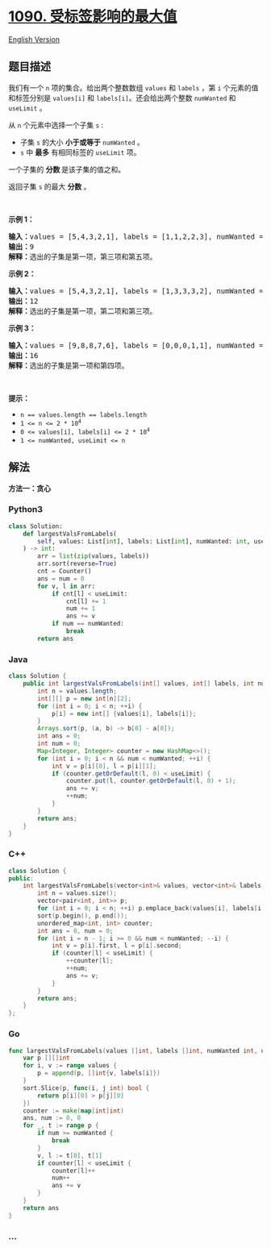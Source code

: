 # [1090. 受标签影响的最大值](https://leetcode.cn/problems/largest-values-from-labels)

[English Version](/solution/1000-1099/1090.Largest%20Values%20From%20Labels/README_EN.md)

## 题目描述

<!-- 这里写题目描述 -->

<p>我们有一个&nbsp;<code>n</code>&nbsp;项的集合。给出两个整数数组&nbsp;<code>values</code>&nbsp;和 <code>labels</code>&nbsp;，第 <code>i</code> 个元素的值和标签分别是&nbsp;<code>values[i]</code>&nbsp;和&nbsp;<code>labels[i]</code>。还会给出两个整数&nbsp;<code>numWanted</code>&nbsp;和 <code>useLimit</code> 。</p>

<p>从 <code>n</code> 个元素中选择一个子集 <code>s</code> :</p>

<ul>
	<li>子集 <code>s</code> 的大小&nbsp;<strong>小于或等于</strong> <code>numWanted</code> 。</li>
	<li><code>s</code> 中 <strong>最多</strong> 有相同标签的 <code>useLimit</code> 项。</li>
</ul>

<p>一个子集的&nbsp;<strong>分数&nbsp;</strong>是该子集的值之和。</p>

<p>返回子集&nbsp;<code>s</code> 的最大 <strong>分数</strong> 。</p>

<p>&nbsp;</p>

<p><strong>示例 1：</strong></p>

<pre>
<strong>输入：</strong>values = [5,4,3,2,1], labels = [1,1,2,2,3], numWanted = 3, useLimit = 1
<strong>输出：</strong>9
<strong>解释：</strong>选出的子集是第一项，第三项和第五项。
</pre>

<p><strong>示例 2：</strong></p>

<pre>
<strong>输入：</strong>values = [5,4,3,2,1], labels = [1,3,3,3,2], numWanted = 3, useLimit = 2
<strong>输出：</strong>12
<strong>解释：</strong>选出的子集是第一项，第二项和第三项。
</pre>

<p><strong>示例 3：</strong></p>

<pre>
<strong>输入：</strong>values = [9,8,8,7,6], labels = [0,0,0,1,1], numWanted = 3, useLimit = 1
<strong>输出：</strong>16
<strong>解释：</strong>选出的子集是第一项和第四项。
</pre>

<p>&nbsp;</p>

<p><strong>提示：</strong></p>

<ul>
	<li><code>n == values.length == labels.length</code></li>
	<li><code>1 &lt;= n &lt;= 2 * 10<sup>4</sup></code></li>
	<li><code>0 &lt;= values[i], labels[i] &lt;= 2 * 10<sup>4</sup></code></li>
	<li><code>1 &lt;= numWanted, useLimit &lt;= n</code></li>
</ul>

## 解法

<!-- 这里可写通用的实现逻辑 -->

**方法一：贪心**

<!-- tabs:start -->

### **Python3**

<!-- 这里可写当前语言的特殊实现逻辑 -->

```python
class Solution:
    def largestValsFromLabels(
        self, values: List[int], labels: List[int], numWanted: int, useLimit: int
    ) -> int:
        arr = list(zip(values, labels))
        arr.sort(reverse=True)
        cnt = Counter()
        ans = num = 0
        for v, l in arr:
            if cnt[l] < useLimit:
                cnt[l] += 1
                num += 1
                ans += v
            if num == numWanted:
                break
        return ans
```

### **Java**

<!-- 这里可写当前语言的特殊实现逻辑 -->

```java
class Solution {
    public int largestValsFromLabels(int[] values, int[] labels, int numWanted, int useLimit) {
        int n = values.length;
        int[][] p = new int[n][2];
        for (int i = 0; i < n; ++i) {
            p[i] = new int[] {values[i], labels[i]};
        }
        Arrays.sort(p, (a, b) -> b[0] - a[0]);
        int ans = 0;
        int num = 0;
        Map<Integer, Integer> counter = new HashMap<>();
        for (int i = 0; i < n && num < numWanted; ++i) {
            int v = p[i][0], l = p[i][1];
            if (counter.getOrDefault(l, 0) < useLimit) {
                counter.put(l, counter.getOrDefault(l, 0) + 1);
                ans += v;
                ++num;
            }
        }
        return ans;
    }
}
```

### **C++**

```cpp
class Solution {
public:
    int largestValsFromLabels(vector<int>& values, vector<int>& labels, int numWanted, int useLimit) {
        int n = values.size();
        vector<pair<int, int>> p;
        for (int i = 0; i < n; ++i) p.emplace_back(values[i], labels[i]);
        sort(p.begin(), p.end());
        unordered_map<int, int> counter;
        int ans = 0, num = 0;
        for (int i = n - 1; i >= 0 && num < numWanted; --i) {
            int v = p[i].first, l = p[i].second;
            if (counter[l] < useLimit) {
                ++counter[l];
                ++num;
                ans += v;
            }
        }
        return ans;
    }
};
```

### **Go**

```go
func largestValsFromLabels(values []int, labels []int, numWanted int, useLimit int) int {
	var p [][]int
	for i, v := range values {
		p = append(p, []int{v, labels[i]})
	}
	sort.Slice(p, func(i, j int) bool {
		return p[i][0] > p[j][0]
	})
	counter := make(map[int]int)
	ans, num := 0, 0
	for _, t := range p {
		if num >= numWanted {
			break
		}
		v, l := t[0], t[1]
		if counter[l] < useLimit {
			counter[l]++
			num++
			ans += v
		}
	}
	return ans
}
```

### **...**

```

```

<!-- tabs:end -->
